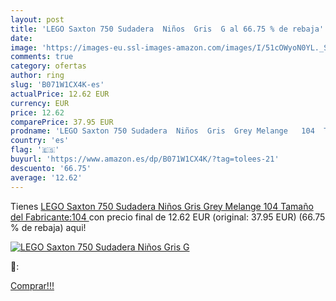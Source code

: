 ```yaml
---
layout: post
title: 'LEGO Saxton 750 Sudadera  Niños  Gris  G al 66.75 % de rebaja'
date: 
image: 'https://images-eu.ssl-images-amazon.com/images/I/51cOWyoN0YL._SL200_.jpg'
comments: true
category: ofertas
author: ring
slug: 'B071W1CX4K-es'
actualPrice: 12.62 EUR
currency: EUR
price: 12.62
comparePrice: 37.95 EUR
prodname: 'LEGO Saxton 750 Sudadera  Niños  Gris  Grey Melange   104  Tamaño del Fabricante:104 '
country: 'es'
flag: '🇪🇸'
buyurl: 'https://www.amazon.es/dp/B071W1CX4K/?tag=tolees-21'
descuento: '66.75'
average: '12.62'
---
```


Tienes [LEGO Saxton 750 Sudadera  Niños  Gris  Grey Melange   104  Tamaño del Fabricante:104 ](https://www.amazon.es/dp/B071W1CX4K/?tag=tolees-21) con precio final de  12.62 EUR (original: 37.95 EUR) (66.75 %  de rebaja) aqui!

[![LEGO Saxton 750 Sudadera  Niños  Gris  G](https://images-eu.ssl-images-amazon.com/images/I/51cOWyoN0YL._SL200_.jpg)](https://www.amazon.es/dp/B071W1CX4K/?tag=tolees-21)

🔎:


[Comprar!!!](https://www.amazon.es/dp/B071W1CX4K/?tag=tolees-21)

